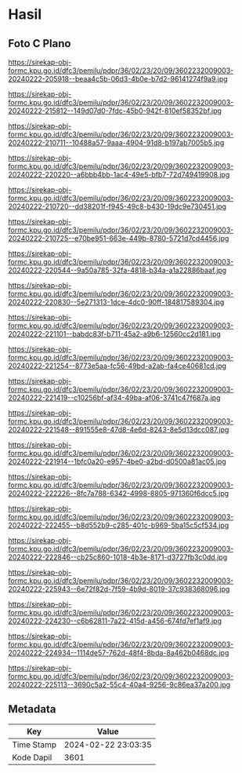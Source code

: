 # Hasil

## Foto C Plano

https://sirekap-obj-formc.kpu.go.id/dfc3/pemilu/pdpr/36/02/23/20/09/3602232009003-20240222-205918--beaa4c5b-06d3-4b0e-b7d2-96141274f9a9.jpg

https://sirekap-obj-formc.kpu.go.id/dfc3/pemilu/pdpr/36/02/23/20/09/3602232009003-20240222-215812--149d07d0-7fdc-45b0-942f-810ef58352bf.jpg

https://sirekap-obj-formc.kpu.go.id/dfc3/pemilu/pdpr/36/02/23/20/09/3602232009003-20240222-210711--10488a57-9aaa-4904-91d8-b197ab7005b5.jpg

https://sirekap-obj-formc.kpu.go.id/dfc3/pemilu/pdpr/36/02/23/20/09/3602232009003-20240222-220220--a6bbb4bb-1ac4-49e5-bfb7-72d749419908.jpg

https://sirekap-obj-formc.kpu.go.id/dfc3/pemilu/pdpr/36/02/23/20/09/3602232009003-20240222-210720--dd38201f-f945-49c8-b430-19dc9e730451.jpg

https://sirekap-obj-formc.kpu.go.id/dfc3/pemilu/pdpr/36/02/23/20/09/3602232009003-20240222-210725--e70be951-663e-449b-8780-5721d7cd4456.jpg

https://sirekap-obj-formc.kpu.go.id/dfc3/pemilu/pdpr/36/02/23/20/09/3602232009003-20240222-220544--9a50a785-32fa-4818-b34a-a1a22886baaf.jpg

https://sirekap-obj-formc.kpu.go.id/dfc3/pemilu/pdpr/36/02/23/20/09/3602232009003-20240222-220830--5e271313-1dce-4dc0-90ff-184817589304.jpg

https://sirekap-obj-formc.kpu.go.id/dfc3/pemilu/pdpr/36/02/23/20/09/3602232009003-20240222-221101--babdc83f-b711-45a2-a9b6-12560cc2d181.jpg

https://sirekap-obj-formc.kpu.go.id/dfc3/pemilu/pdpr/36/02/23/20/09/3602232009003-20240222-221254--8773e5aa-fc56-49bd-a2ab-fa4ce40681cd.jpg

https://sirekap-obj-formc.kpu.go.id/dfc3/pemilu/pdpr/36/02/23/20/09/3602232009003-20240222-221419--c10256bf-af34-49ba-af06-3741c47f687a.jpg

https://sirekap-obj-formc.kpu.go.id/dfc3/pemilu/pdpr/36/02/23/20/09/3602232009003-20240222-221548--891555e8-47d8-4e6d-8243-8e5d13dcc087.jpg

https://sirekap-obj-formc.kpu.go.id/dfc3/pemilu/pdpr/36/02/23/20/09/3602232009003-20240222-221914--1bfc0a20-e957-4be0-a2bd-d0500a81ac05.jpg

https://sirekap-obj-formc.kpu.go.id/dfc3/pemilu/pdpr/36/02/23/20/09/3602232009003-20240222-222226--8fc7a788-6342-4998-8805-971360f6dcc5.jpg

https://sirekap-obj-formc.kpu.go.id/dfc3/pemilu/pdpr/36/02/23/20/09/3602232009003-20240222-222455--b8d552b9-c285-401c-b969-5ba15c5cf534.jpg

https://sirekap-obj-formc.kpu.go.id/dfc3/pemilu/pdpr/36/02/23/20/09/3602232009003-20240222-222846--cb25c860-1018-4b3e-8171-d3727fb3c0dd.jpg

https://sirekap-obj-formc.kpu.go.id/dfc3/pemilu/pdpr/36/02/23/20/09/3602232009003-20240222-225943--6e72f82d-7f59-4b9d-8019-37c938368096.jpg

https://sirekap-obj-formc.kpu.go.id/dfc3/pemilu/pdpr/36/02/23/20/09/3602232009003-20240222-224230--c6b62811-7a22-415d-a456-674fd7ef1af9.jpg

https://sirekap-obj-formc.kpu.go.id/dfc3/pemilu/pdpr/36/02/23/20/09/3602232009003-20240222-224934--1114de57-762d-48f4-8bda-8a462b0468dc.jpg

https://sirekap-obj-formc.kpu.go.id/dfc3/pemilu/pdpr/36/02/23/20/09/3602232009003-20240222-225113--3690c5a2-55c4-40a4-9256-9c86ea37a200.jpg


## Metadata

| Key        | Value               |
| ---------- | ------------------- |
| Time Stamp | 2024-02-22 23:03:35 |
| Kode Dapil | 3601                |



